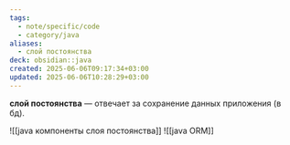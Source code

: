 ```yaml
---
tags:
  - note/specific/code
  - category/java
aliases:
  - слой постоянства
deck: obsidian::java
created: 2025-06-06T09:17:34+03:00
updated: 2025-06-06T10:28:29+03:00
---
```


**слой постоянства**
—
отвечает за сохранение данных приложения (в бд).

![[java компоненты слоя постоянства]]
![[java ORM]]
